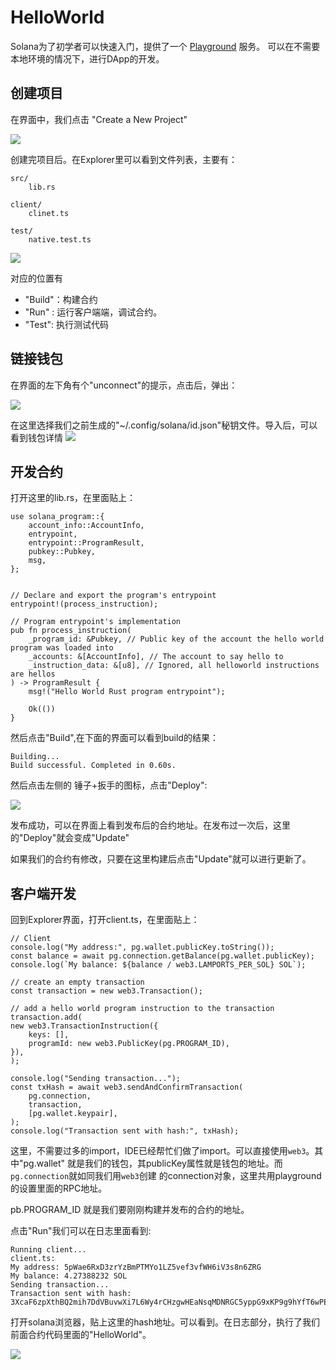 # HelloWorld

Solana为了初学者可以快速入门，提供了一个 [Playground](https://beta.solpg.io/) 服务。
可以在不需要本地环境的情况下，进行DApp的开发。

## 创建项目

在界面中，我们点击 "Create a New Project"

![](./assets/images/playground_create_hellowrld.png)

创建完项目后。在Explorer里可以看到文件列表，主要有：

    src/
        lib.rs

    client/
        clinet.ts

    test/
        native.test.ts

![](./assets/images/playground_explorer.png)

对应的位置有

* "Build"：构建合约
* "Run" : 运行客户端端，调试合约。
* "Test": 执行测试代码


## 链接钱包
在界面的左下角有个"unconnect"的提示，点击后，弹出：

![](./assets/images/playground_import_wallet.png)

在这里选择我们之前生成的"~/.config/solana/id.json"秘钥文件。导入后，可以看到钱包详情
![](./assets/images/playground_wallet.png)

## 开发合约

打开这里的lib.rs，在里面贴上：

    use solana_program::{
        account_info::AccountInfo,
        entrypoint,
        entrypoint::ProgramResult,
        pubkey::Pubkey,
        msg,
    };


    // Declare and export the program's entrypoint
    entrypoint!(process_instruction);

    // Program entrypoint's implementation
    pub fn process_instruction(
        _program_id: &Pubkey, // Public key of the account the hello world program was loaded into
        _accounts: &[AccountInfo], // The account to say hello to
        _instruction_data: &[u8], // Ignored, all helloworld instructions are hellos
    ) -> ProgramResult {
        msg!("Hello World Rust program entrypoint");

        Ok(())
    }

然后点击"Build",在下面的界面可以看到build的结果：

    Building...
    Build successful. Completed in 0.60s.


然后点击左侧的 锤子+扳手的图标，点击"Deploy":

![](./assets/images/playground_build_deplay.png)

发布成功，可以在界面上看到发布后的合约地址。在发布过一次后，这里的"Deploy"就会变成"Update"

如果我们的合约有修改，只要在这里构建后点击"Update"就可以进行更新了。

## 客户端开发
回到Explorer界面，打开client.ts，在里面贴上：


    // Client
    console.log("My address:", pg.wallet.publicKey.toString());
    const balance = await pg.connection.getBalance(pg.wallet.publicKey);
    console.log(`My balance: ${balance / web3.LAMPORTS_PER_SOL} SOL`);

    // create an empty transaction
    const transaction = new web3.Transaction();

    // add a hello world program instruction to the transaction
    transaction.add(
    new web3.TransactionInstruction({
        keys: [],
        programId: new web3.PublicKey(pg.PROGRAM_ID),
    }),
    );

    console.log("Sending transaction...");
    const txHash = await web3.sendAndConfirmTransaction(
        pg.connection,
        transaction,
        [pg.wallet.keypair],
    );
    console.log("Transaction sent with hash:", txHash);

这里，不需要过多的import，IDE已经帮忙们做了import。可以直接使用`web3`。其中"pg.wallet"
就是我们的钱包，其publicKey属性就是钱包的地址。而`pg.connection`就如同我们用`web3`创建
的connection对象，这里共用playground的设置里面的RPC地址。

pb.PROGRAM_ID 就是我们要刚刚构建并发布的合约的地址。

点击"Run"我们可以在日志里面看到:

    Running client...
    client.ts:
    My address: 5pWae6RxD3zrYzBmPTMYo1LZ5vef3vfWH6iV3s8n6ZRG
    My balance: 4.27388232 SOL
    Sending transaction...
    Transaction sent with hash: 3XcaF6zpXthBQ2mih7DdVBuvwXi7L6Wy4rCHzgwHEaNsqMDNRGC5yppG9xKP9g9hYfT6wPEw127mxgYWBTouS5gz

打开solana浏览器，贴上这里的hash地址。可以看到。在日志部分，执行了我们前面合约代码里面的"HelloWorld"。

![](./assets/images/playground_helloworld_explorer.png)